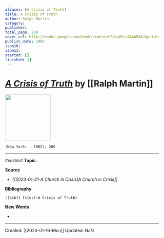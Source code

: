 ```yaml
---
aliases: [A Crisis of Truth]
title: A Crisis of Truth
author: Ralph Martin
category: 
publisher: 
total_page: 260
cover_url: http://books.google.com/books/content?id=WCstAAAAMAAJ&printsec=frontcover&img=1&zoom=1&source=gbs_api
publish_date: 1982
isbn10: 
isbn13: 
started: []
finished: []
---
```

# *[A Crisis of Truth]()* by [[Ralph Martin]]

<img src="http://books.google.com/books/content?id=WCstAAAAMAAJ&printsec=frontcover&img=1&zoom=1&source=gbs_api" width=150>

`(New York: , 1982), 260`

--- 
#wishlist
**Topic**: 

**Source**
- *[[2023-01-21-A Church In Crisis|A Church in Crisis]]*


**Bibliography**

```query
[[bib]] file:(~A Crisis of Truth)
```
 

**New Words**

- 

---
Created: [[2023-01-16-Mon]]
Updated: NaN
